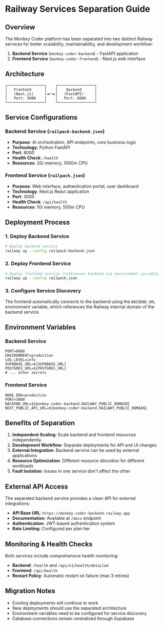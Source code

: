 # Railway Services Separation Guide

## Overview

The Monkey Coder platform has been separated into two distinct Railway services for better scalability, maintainability, and development workflow:

1. **Backend Service** (`monkey-coder-backend`) - FastAPI application
2. **Frontend Service** (`monkey-coder-frontend`) - Next.js web interface

## Architecture

```
┌─────────────────┐    ┌─────────────────┐
│   Frontend      │    │    Backend      │
│   (Next.js)     │◄──►│   (FastAPI)     │
│   Port: 3000    │    │   Port: 8000    │
└─────────────────┘    └─────────────────┘
```

## Service Configurations

### Backend Service (`railpack-backend.json`)

- **Purpose**: AI orchestration, API endpoints, core business logic
- **Technology**: Python FastAPI
- **Port**: 8000
- **Health Check**: `/health`
- **Resources**: 2Gi memory, 1000m CPU

### Frontend Service (`railpack.json`)

- **Purpose**: Web interface, authentication portal, user dashboard
- **Technology**: Next.js React application
- **Port**: 3000
- **Health Check**: `/api/health`
- **Resources**: 1Gi memory, 500m CPU

## Deployment Process

### 1. Deploy Backend Service

```bash
# Deploy backend service
railway up --config railpack-backend.json
```

### 2. Deploy Frontend Service

```bash
# Deploy frontend service (references backend via environment variable)
railway up --config railpack.json
```

### 3. Configure Service Discovery

The frontend automatically connects to the backend using the `BACKEND_URL` environment variable, which references the Railway internal domain of the backend service.

## Environment Variables

### Backend Service

```env
PORT=8000
ENVIRONMENT=production
LOG_LEVEL=info
SUPABASE_URL=${SUPABASE_URL}
POSTGRES_URL=${POSTGRES_URL}
# ... other secrets
```

### Frontend Service

```env
NODE_ENV=production
PORT=3000
BACKEND_URL=${monkey-coder-backend.RAILWAY_PUBLIC_DOMAIN}
NEXT_PUBLIC_API_URL=${monkey-coder-backend.RAILWAY_PUBLIC_DOMAIN}
```

## Benefits of Separation

1. **Independent Scaling**: Scale backend and frontend resources independently
2. **Development Workflow**: Separate deployments for API and UI changes
3. **External Integration**: Backend service can be used by external applications
4. **Resource Optimization**: Different resource allocation for different workloads
5. **Fault Isolation**: Issues in one service don't affect the other

## External API Access

The separated backend service provides a clean API for external integrations:

- **API Base URL**: `https://monkey-coder-backend.railway.app`
- **Documentation**: Available at `/docs` endpoint
- **Authentication**: JWT-based authentication system
- **Rate Limiting**: Configured per plan tier

## Monitoring & Health Checks

Both services include comprehensive health monitoring:

- **Backend**: `/health` and `/api/v1/health/detailed`
- **Frontend**: `/api/health`
- **Restart Policy**: Automatic restart on failure (max 3 retries)

## Migration Notes

- Existing deployments will continue to work
- New deployments should use the separated architecture
- Environment variables need to be configured for service discovery
- Database connections remain centralized through Supabase
